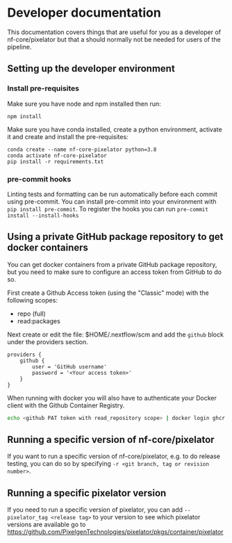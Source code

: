 # Developer documentation

This documentation covers things that are useful for you as a developer of
nf-core/pixelator but that a should normally not be needed for users of the
pipeline.

## Setting up the developer environment

### Install pre-requisites

Make sure you have node and npm installed then run:

```
npm install
```

Make sure you have conda installed, create a python environment, activate it
and create and install the pre-requisites:

```
conda create --name nf-core-pixelator python=3.8
conda activate nf-core-pixelator
pip install -r requirements.txt
```

### pre-commit hooks

Linting tests and formatting can be run automatically before each commit using pre-commit.
You can install pre-commit into your environment with `pip install pre-commit`.
To register the hooks you can run `pre-commit install --install-hooks`

## Using a private GitHub package repository to get docker containers

You can get docker containers from a private GitHub package repository, but
you need to make sure to configure an access token from GitHub to do so.

First create a Github Access token (using the "Classic" mode) with the following scopes:

- repo (full)
- read:packages

Next create or edit the file: $HOME/.nextflow/scm
and add the `github` block under the providers section.

```
providers {
    github {
        user = 'GitHub username'
        password = '<Your access token>'
    }
}
```

When running with docker you will also have to authenticate your Docker client with the Github Container Registry.

```bash
echo <github PAT token with read_repository scope> | docker login ghcr.io -u <github username> --password-stdin
```

## Running a specific version of nf-core/pixelator

If you want to run a specific version of nf-core/pixelator, e.g. to do release testing, you can do so
by specifying `-r <git branch, tag or revision number>`.

## Running a specific pixelator version

If you need to run a specific version of pixelator, you can add `--pixelator_tag <release tag>` to your version
to see which pixelator versions are available go to https://github.com/PixelgenTechnologies/pixelator/pkgs/container/pixelator

